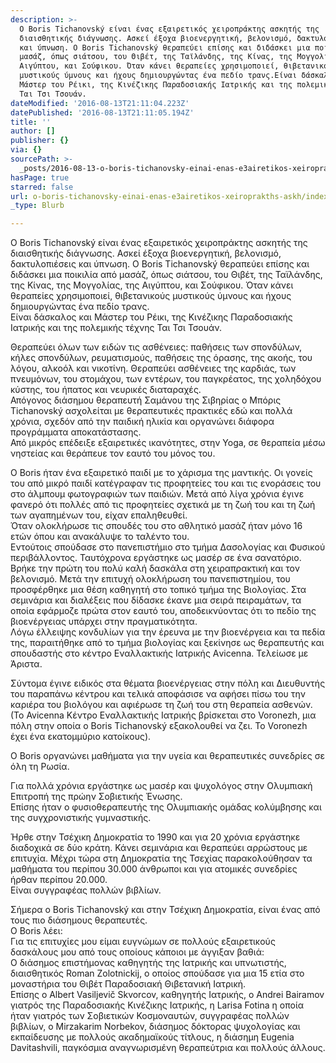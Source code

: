 ```yaml
---
description: >-
  Ο Boris Tichanovský είναι ένας εξαιρετικός χειροπράκτης ασκητής της
  διαισθητικής διάγνωσης. Ασκεί έξοχα βιοενεργητική, βελονισμό, δακτυλοπιέσεις
  και ύπνωση. Ο Boris Tichanovský θεραπεύει επίσης και διδάσκει μια ποικιλία από
  μασάζ, όπως σιάτσου, του Θιβέτ, της Ταϊλάνδης, της Κίνας, της Μογγολίας, της
  Αιγύπτου, και Σούφικου. Όταν κάνει θεραπείες χρησιμοποιεί, θιβετανικούς
  μυστικούς ύμνους και ήχους δημιουργώντας ένα πεδίο τρανς.Είναι δάσκαλος και
  Μάστερ του Ρέικι, της Κινέζικης Παραδοσιακής Ιατρικής και της πολεμικής τέχνης
  Ται Τσι Τσουάν.
dateModified: '2016-08-13T21:11:04.223Z'
datePublished: '2016-08-13T21:11:05.194Z'
title: ''
author: []
publisher: {}
via: {}
sourcePath: >-
  _posts/2016-08-13-o-boris-tichanovsky-einai-enas-e3airetikos-xeiroprakths-askh.md
hasPage: true
starred: false
url: o-boris-tichanovsky-einai-enas-e3airetikos-xeiroprakths-askh/index.html
_type: Blurb

---
```

Ο Boris Tichanovský είναι ένας εξαιρετικός χειροπράκτης ασκητής της διαισθητικής διάγνωσης. Ασκεί έξοχα βιοενεργητική, βελονισμό, δακτυλοπιέσεις και ύπνωση. Ο Boris Tichanovský θεραπεύει επίσης και διδάσκει μια ποικιλία από μασάζ, όπως σιάτσου, του Θιβέτ, της Ταϊλάνδης, της Κίνας, της Μογγολίας, της Αιγύπτου, και Σούφικου. Όταν κάνει θεραπείες χρησιμοποιεί, θιβετανικούς μυστικούς ύμνους και ήχους δημιουργώντας ένα πεδίο τρανς.  
Είναι δάσκαλος και Μάστερ του Ρέικι, της Κινέζικης Παραδοσιακής Ιατρικής και της πολεμικής τέχνης Ται Τσι Τσουάν.

Θεραπεύει όλων των ειδών τις ασθένειες: παθήσεις των σπονδύλων, κήλες σπονδύλων, ρευματισμούς, παθήσεις της όρασης, της ακοής, του λόγου, αλκοόλ και νικοτίνη. Θεραπεύει ασθένειες της καρδιάς, των πνευμόνων, του στομάχου, των εντέρων, του παγκρέατος, της χοληδόχου κύστης, του ήπατος και νευρικές διαταραχές.  
Απόγονος διάσημου θεραπευτή Σαμάνου της Σιβηρίας ο Μπόρις Tichanovský ασχολείται με θεραπευτικές πρακτικές εδώ και πολλά χρόνια, σχεδόν από την παιδική ηλικία και οργανώνει διάφορα προγράμματα αποκατάστασης.  
Από μικρός επέδειξε εξαιρετικές ικανότητες, στην Yoga, σε θεραπεία μέσω νηστείας και θεράπευε τον εαυτό του μόνος του.

Ο Βoris ήταν ένα εξαιρετικό παιδί με το χάρισμα της μαντικής. Οι γονείς του από μικρό παιδί κατέγραφαν τις προφητείες του και τις ενοράσεις του στο άλμπουμ φωτογραφιών των παιδιών. Μετά από λίγα χρόνια έγινε φανερό ότι πολλές από τις προφητείες σχετικά με τη ζωή του και τη ζωή των αγαπημένων του, είχαν επαληθευθεί.  
Όταν ολοκλήρωσε τις σπουδές του στο αθλητικό μασάζ ήταν μόνο 16 ετών όπου και ανακάλυψε το ταλέντο του.   
Εντούτοις σπούδασε στο πανεπιστήμιο στο τμήμα Δασολογίας και Φυσικού περιβάλλοντος. Ταυτόχρονα εργάστηκε ως μασέρ σε ένα σανατόριο. Βρήκε την πρώτη του πολύ καλή δασκάλα στη χειραπρακτική και τον βελονισμό. Μετά την επιτυχή ολοκλήρωση του πανεπιστημίου, του προσφέρθηκε μια θέση καθηγητή στο τοπικό τμήμα της Βιολογίας. Στα σεμινάρια και διαλέξεις που δίδασκε έκανε μια σειρά πειραμάτων, τα οποία εφάρμοζε πρώτα στον εαυτό του, αποδεικνύοντας ότι το πεδίο της βιοενέργειας υπάρχει στην πραγματικότητα.  
Λόγω έλλειψης κονδυλίων για την έρευνα με την βιοενέργεια και τα πεδία της, παραιτήθηκε από το τμήμα βιολογίας και ξεκίνησε ως θεραπευτής και σπουδαστής στο κέντρο Εναλλακτικής Ιατρικής Αvicenna. Τελείωσε με Άριστα.

Σύντομα έγινε ειδικός στα θέματα βιοενέργειας στην πόλη και Διευθυντής του παραπάνω κέντρου και τελικά αποφάσισε να αφήσει πίσω του την καριέρα του βιολόγου και αφιέρωσε τη ζωή του στη θεραπεία ασθενών. (Το Avicenna Κέντρο Εναλλακτικής Ιατρικής βρίσκεται στο Voronezh, μια πόλη στην οποία o Boris Tichanovský εξακολουθεί να ζει. Το Voronezh έχει ένα εκατομμύριο κατοίκους).

Ο Boris οργανώνει μαθήματα για την υγεία και θεραπευτικές συνεδρίες σε όλη τη Ρωσία.

Για πολλά χρόνια εργάστηκε ως μασέρ και ψυχολόγος στην Ολυμπιακή Επιτροπή της πρώην Σοβιετικής Ένωσης.  
Επίσης ήταν ο φυσιοθεραπευτής της Ολυμπιακής ομάδας κολύμβησης και της συγχρονιστικής γυμναστικής.

Ήρθε στην Τσέχικη Δημοκρατία το 1990 και για 20 χρόνια εργάστηκε διαδοχικά σε δύο κράτη. Κάνει σεμινάρια και θεραπεύει αρρώστους με επιτυχία. Μέχρι τώρα στη Δημοκρατία της Τσεχίας παρακολούθησαν τα μαθήματα του περίπου 30.000 άνθρωποι και για ατομικές συνεδρίες ήρθαν περίπου 20.000\.  
Είναι συγγραφέας πολλών βιβλίων.

Σήμερα ο Boris Tichanovský και στην Τσέχικη Δημοκρατία, είναι ένας από τους πιο διάσημους θεραπευτές.  
Ο Boris λέει:  
Για τις επιτυχίες μου είμαι ευγνώμων σε πολλούς εξαιρετικούς δασκάλους μου από τους οποίους κάποιοι με άγγιξαν βαθιά:   
Ο διάσημος επιστήμονας καθηγητής της Ιατρικής και υπνωτιστής, διαισθητικός Roman Zolotnickij, ο οποίος σπούδασε για μια 15 ετία στο μοναστήρια του Θιβέτ Παραδοσιακή Θιβετανική Ιατρική.   
Επίσης ο Albert Vasiljevič Skvorcov, καθηγητής Ιατρικής, ο Andrei Bairamov γιατρός της Παραδοσιακής Κινέζικης Ιατρικής, η Larisa Fotina η οποία ήταν γιατρός των Σοβιετικών Κοσμοναυτών, συγγραφέας πολλών βιβλίων, o Mirzakarim Norbekov, διάσημος δόκτορας ψυχολογίας και εκπαίδευσης με πολλούς ακαδημαϊκούς τίτλους, η διάσημη Eugenia Davitashvili, παγκόσμια αναγνωρισμένη θεραπεύτρια και πολλούς άλλους.